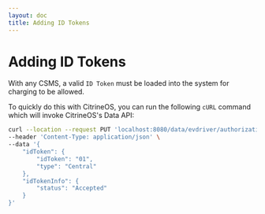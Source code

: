 ```yaml
---
layout: doc
title: Adding ID Tokens
---
```


# Adding ID Tokens

With any CSMS, a valid `ID Token` must be loaded into the system for charging to be allowed.

To quickly do this with CitrineOS, you can run the following `cURL` command which will invoke CitrineOS's Data API:

```bash
curl --location --request PUT 'localhost:8080/data/evdriver/authorization?idToken=01&type=Central' \
--header 'Content-Type: application/json' \
--data '{
    "idToken": {
        "idToken": "01",
        "type": "Central"
    },
    "idTokenInfo": {
        "status": "Accepted"
    }
}'
```
